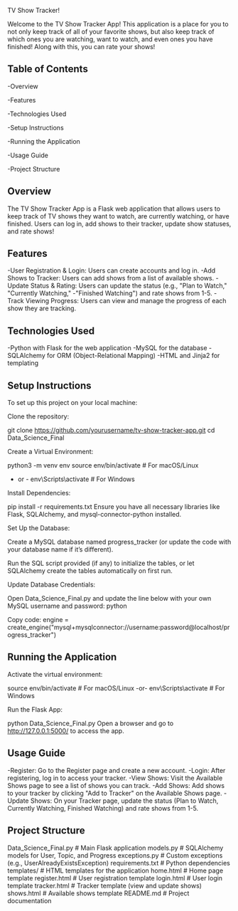 TV Show Tracker!

Welcome to the TV Show Tracker App! This application is a place for you to not only keep track of all of your favorite shows, but also keep track of which ones you are watching, want to watch, and even ones you have finished! Along with this, you can rate your shows! 


Table of Contents
-------------------------

-Overview

-Features

-Technologies Used

-Setup Instructions

-Running the Application

-Usage Guide

-Project Structure

Overview
----------------

The TV Show Tracker App is a Flask web application that allows users to keep track of TV shows they want to watch, are currently watching, or have finished. Users can log in, add shows to their tracker, update show statuses, and rate shows!

Features
----------------

-User Registration & Login: Users can create accounts and log in.
-Add Shows to Tracker: Users can add shows from a list of available shows.
-Update Status & Rating: Users can update the status (e.g., "Plan to Watch," "Currently Watching," -"Finished Watching") and rate shows from 1-5.
-Track Viewing Progress: Users can view and manage the progress of each show they are tracking.


Technologies Used
--------------------

-Python with Flask for the web application
-MySQL for the database
-SQLAlchemy for ORM (Object-Relational Mapping)
-HTML and Jinja2 for templating

Setup Instructions
--------------------

To set up this project on your local machine:

Clone the repository:

git clone https://github.com/yourusername/tv-show-tracker-app.git
cd Data_Science_Final


Create a Virtual Environment:

python3 -m venv env
source env/bin/activate  # For macOS/Linux
- or -
env\Scripts\activate  # For Windows


Install Dependencies:

pip install -r requirements.txt
Ensure you have all necessary libraries like Flask, SQLAlchemy, and mysql-connector-python installed.


Set Up the Database:

Create a MySQL database named progress_tracker (or update the code with your database name if it’s different).

Run the SQL script provided (if any) to initialize the tables, or let SQLAlchemy create the tables automatically on first run.


Update Database Credentials:

Open Data_Science_Final.py and update the line below with your own MySQL username and password:
python

Copy code:
engine = create_engine("mysql+mysqlconnector://username:password@localhost/progress_tracker")


Running the Application
--------------------------

Activate the virtual environment:

source env/bin/activate  # For macOS/Linux
-or-
env\Scripts\activate  # For Windows

Run the Flask App:

python Data_Science_Final.py
Open a browser and go to http://127.0.0.1:5000/ to access the app.

Usage Guide
-------------

-Register: Go to the Register page and create a new account.
-Login: After registering, log in to access your tracker.
-View Shows: Visit the Available Shows page to see a list of shows you can track.
-Add Shows: Add shows to your tracker by clicking "Add to Tracker" on the Available Shows page.
-Update Shows: On your Tracker page, update the status (Plan to Watch, Currently Watching, Finished Watching) and rate shows from 1-5.

Project Structure
-------------------

Data_Science_Final.py     # Main Flask application
models.py                 # SQLAlchemy models for User, Topic, and Progress
exceptions.py             # Custom exceptions (e.g., UserAlreadyExistsException)
requirements.txt          # Python dependencies
templates/                # HTML templates for the application
    home.html             # Home page template
    register.html         # User registration template
    login.html            # User login template
    tracker.html          # Tracker template (view and update shows)
    shows.html            # Available shows template
README.md                 # Project documentation
